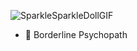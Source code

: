      

![SparkleSparkleDollGIF](https://github.com/user-attachments/assets/1c5770aa-9869-408e-89c2-7a7d96db8329)

- 👀 Borderline Psychopath

<!---
Cleshz/Cleshz is a ✨ special ✨ repository because its `README.md` (this file) appears on your GitHub profile.
You can click the Preview link to take a look at your changes.
--->
